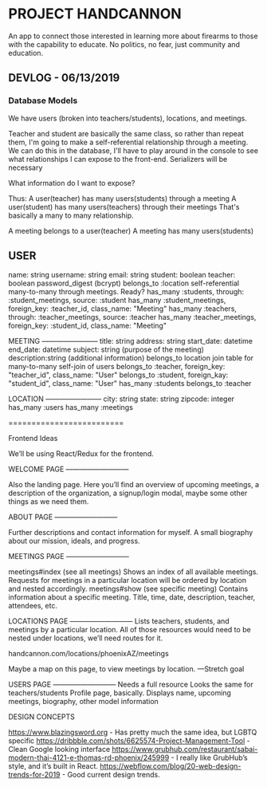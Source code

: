 # PROJECT HANDCANNON 

An app to connect those interested in learning more about firearms to those with the capability to educate. No politics, no fear, just community and education.

## DEVLOG - 06/13/2019
### Database Models

We have users (broken into teachers/students), locations, and meetings.

Teacher and student are basically the same class, so rather than repeat them, I'm going to make a self-referential relationship through a meeting. We can do this in the database, I'll have to play around in the console to see what relationships I can expose to the front-end. Serializers will be necessary

What information do I want to expose?

Thus:
A user(teacher) has many users(students) through a meeting
A user(student) has many users(teachers) through their meetings
That's basically a many to many relationship.

A meeting belongs to a user(teacher)
A meeting has many users(students)

USER
---------
name: string
username: string
email: string
student: boolean
teacher: boolean
password_digest (bcrypt)
belongs_to :location
self-referential many-to-many through meetings. Ready?
has_many :students, through: :student_meetings, source: :student
has_many :student_meetings, foreign_key: :teacher_id, class_name: "Meeting"
has_many :teachers, through: :teacher_meetings, source: :teacher
has_many :teacher_meetings, foreign_key: :student_id, class_name: "Meeting"

MEETING
————————
title: string
address: string
start_date: datetime
end_date: datetime
subject: string (purpose of the meeting)
description:string (additional information)
belongs_to location
join table for many-to-many self-join of users
belongs_to :teacher, foreign_key: "teacher_id", class_name: "User"
belongs_to :student, foreign_kay: "student_id", class_name: "User"
has_many :students
belongs_to :teacher

LOCATION
————————
city: string
state: string
zipcode: integer
has_many :users
has_many :meetings

=========================

Frontend Ideas

We’ll be using React/Redux for the frontend.

WELCOME PAGE
—————————

Also the landing page. Here you’ll find an overview of upcoming meetings, a description of the organization, a signup/login modal, maybe some other things as we need them.

ABOUT PAGE
—————————

Further descriptions and contact information for myself. A small biography about our mission, ideals, and progress.

MEETINGS PAGE
—————————

meetings#index (see all meetings)
Shows an index of all available meetings. Requests for meetings in a particular 
location will be ordered by location and nested accordingly.
meetings#show (see specific meeting)
Contains information about a specific meeting. Title, time, date, description, 
teacher, attendees, etc.

LOCATIONS PAGE
—————————
Lists teachers, students, and meetings by a particular location.
All of those resources would need to be nested under locations, we’ll need routes for it.

handcannon.com/locations/phoenixAZ/meetings

Maybe a map on this page, to view meetings by location. —Stretch goal

USERS PAGE
—————————
Needs a full resource
Looks the same for teachers/students
Profile page, basically.
Displays name, upcoming meetings, biography, other model information

DESIGN CONCEPTS


https://www.blazingsword.org - Has pretty much the same idea, but LGBTQ specific
https://dribbble.com/shots/6625574-Project-Management-Tool - Clean Google looking interface
https://www.grubhub.com/restaurant/sabai-modern-thai-4121-e-thomas-rd-phoenix/245999 - I really like GrubHub’s style, and it’s built in React.
https://webflow.com/blog/20-web-design-trends-for-2019 - Good current design trends.
